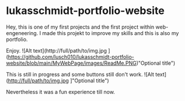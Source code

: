 # lukasschmidt-portfolio-website
Hey, this is one of my first projects and the first project within web-engeneering. 
I made this projekt to improve my skills and this is also my portfolio.

Enjoy.
![Alt text](http://full/path/to/img.jpg ](https://github.com/lusch010/lukasschmidt-portfolio-website/blob/main/MyWebPage/images/ReadMe.PNG)"Optional title")

This is still in progress and some buttons still don't work.
![Alt text]([http://full/path/to/img.jpg](https://github.com/lusch010/lukasschmidt-portfolio-website/blob/main/MyWebPage/images/skills.PNG) ]"Optional title")

Nevertheless it was a fun experience till now.
